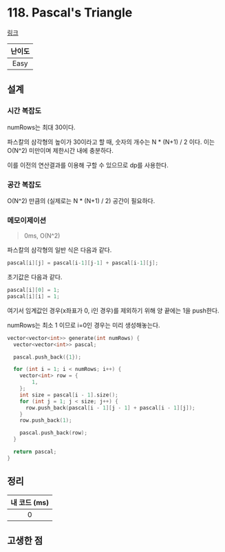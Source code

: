 # 118. Pascal's Triangle

[링크](https://leetcode.com/problems/pascals-triangle/)

| 난이도 |
| :----: |
|  Easy  |

## 설계

### 시간 복잡도

numRows는 최대 30이다.

파스칼의 삼각형의 높이가 30이라고 할 때, 숫자의 개수는 N \* (N+1) / 2 이다. 이는 O(N^2) 미만이며 제한시간 내에 충분하다.

이를 이전의 연산결과를 이용해 구할 수 있으므로 dp를 사용한다.

### 공간 복잡도

O(N^2) 만큼의 (실제로는 N \* (N+1) / 2) 공간이 필요하다.

### 메모이제이션

> 0ms, O(N^2)

파스칼의 삼각형의 일반 식은 다음과 같다.

```cpp
pascal[i][j] = pascal[i-1][j-1] + pascal[i-1][j];
```

초기값은 다음과 같다.

```cpp
pascal[i][0] = 1;
pascal[i][i] = 1;
```

여기서 임계값인 경우(x좌표가 0, i인 경우)를 제외하기 위해 양 끝에는 1을 push한다.

numRows는 최소 1 이므로 i=0인 경우는 미리 생성해놓는다.

```cpp
vector<vector<int>> generate(int numRows) {
  vector<vector<int>> pascal;

  pascal.push_back({1});

  for (int i = 1; i < numRows; i++) {
    vector<int> row = {
        1,
    };
    int size = pascal[i - 1].size();
    for (int j = 1; j < size; j++) {
      row.push_back(pascal[i - 1][j - 1] + pascal[i - 1][j]);
    }
    row.push_back(1);

    pascal.push_back(row);
  }

  return pascal;
}
```

## 정리

| 내 코드 (ms) |
| :----------: |
|      0       |

## 고생한 점
